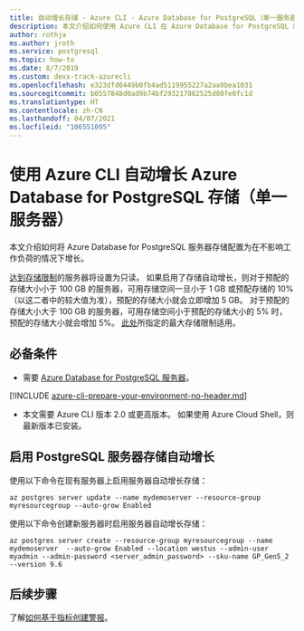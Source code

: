 ```yaml
---
title: 自动增长存储 - Azure CLI - Azure Database for PostgreSQL（单一服务器）
description: 本文介绍如何使用 Azure CLI 在 Azure Database for PostgreSQL（单一服务器）中配置存储的自动增长。
author: rothja
ms.author: jroth
ms.service: postgresql
ms.topic: how-to
ms.date: 8/7/2019
ms.custom: devx-track-azurecli
ms.openlocfilehash: e323dfd0449b0fb4ad5119955227a2aa9bea1031
ms.sourcegitcommit: b0557848d0ad9b74bf293217862525d08fe0fc1d
ms.translationtype: HT
ms.contentlocale: zh-CN
ms.lasthandoff: 04/07/2021
ms.locfileid: "106551095"
---
```

# <a name="auto-grow-azure-database-for-postgresql-storage---single-server-using-the-azure-cli"></a>使用 Azure CLI 自动增长 Azure Database for PostgreSQL 存储（单一服务器）
本文介绍如何将 Azure Database for PostgreSQL 服务器存储配置为在不影响工作负荷的情况下增长。

[达到存储限制](./concepts-pricing-tiers.md#reaching-the-storage-limit)的服务器将设置为只读。 如果启用了存储自动增长，则对于预配的存储大小小于 100 GB 的服务器，可用存储空间一旦小于 1 GB 或预配存储的 10%（以这二者中的较大值为准），预配的存储大小就会立即增加 5 GB。 对于预配的存储大小大于 100 GB 的服务器，可用存储空间小于预配的存储大小的 5% 时，预配的存储大小就会增加 5%。 [此处](./concepts-pricing-tiers.md#storage)所指定的最大存储限制适用。

## <a name="prerequisites"></a>必备条件

- 需要 [Azure Database for PostgreSQL 服务器](quickstart-create-server-database-azure-cli.md)。

[!INCLUDE [azure-cli-prepare-your-environment-no-header.md](../../includes/azure-cli-prepare-your-environment-no-header.md)]

- 本文需要 Azure CLI 版本 2.0 或更高版本。 如果使用 Azure Cloud Shell，则最新版本已安装。

## <a name="enable-postgresql-server-storage-auto-grow"></a>启用 PostgreSQL 服务器存储自动增长

使用以下命令在现有服务器上启用服务器自动增长存储：

```azurecli-interactive
az postgres server update --name mydemoserver --resource-group myresourcegroup --auto-grow Enabled
```

使用以下命令创建新服务器时启用服务器自动增长存储：

```azurecli-interactive
az postgres server create --resource-group myresourcegroup --name mydemoserver  --auto-grow Enabled --location westus --admin-user myadmin --admin-password <server_admin_password> --sku-name GP_Gen5_2 --version 9.6
```

## <a name="next-steps"></a>后续步骤

了解[如何基于指标创建警报](howto-alert-on-metric.md)。